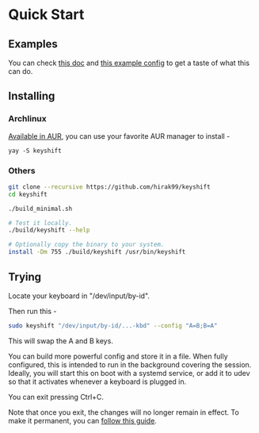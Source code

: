 # Quick Start

## Examples
You can check [this doc](remapping_needs.md) and [this example config](../examples/65perc.keyshift) to get a taste of what this can do.

## Installing

### Archlinux
[Available in AUR](https://aur.archlinux.org/packages/keyshift), you can use your favorite AUR manager to install -

`yay -S keyshift`

### Others
```sh
git clone --recursive https://github.com/hirak99/keyshift
cd keyshift

./build_minimal.sh

# Test it locally.
./build/keyshift --help

# Optionally copy the binary to your system.
install -Dm 755 ./build/keyshift /usr/bin/keyshift
```

## Trying

Locate your keyboard in "/dev/input/by-id".

Then run this -

```sh
sudo keyshift "/dev/input/by-id/...-kbd" --config "A=B;B=A"
```

This will swap the A and B keys.

You can build more powerful config and store it in a file. When fully configured, this is intended to run in the background covering the session.
Ideally, you will start this on boot with a systemd service, or add it to udev so that it activates whenever a keyboard is plugged in.

You can exit pressing Ctrl+C.

Note that once you exit, the changes will no longer remain in effect. To make it permanent, you can [follow this guide](./making_it_permanent.md).
